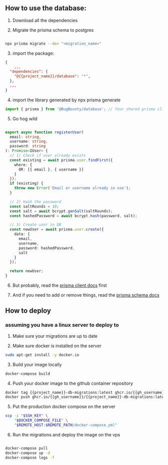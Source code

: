 ## How to use the database:

1. Download all the dependencies

2. Migrate the prisma schema to postgres

```bash

npx prisma migrate --dev "<migration_name>"

```

3. import the package:


```json
{
    ...
  "dependencies": {
    "@{{project_name}}/database": "*",
  },
  ...
}


```

4. import the library generated by npx prisma generate

```ts
import { prisma } from '@BugBounty/database'; // Your shared prisma client

```

5. Go hog wild

```ts

export async function registerUser(
  email: string,
  username: string,
  password: string
): Promise<IUser> {
  // 1) Check if user already exists
  const existing = await prisma.user.findFirst({
    where: {
      OR: [{ email }, { username }]
    }
  });
  if (existing) {
    throw new Error('Email or username already in use');
  }

  // 2) Hash the password
  const saltRounds = 10;
  const salt = await bcrypt.genSalt(saltRounds);
  const hashedPassword = await bcrypt.hash(password, salt);

  // 3) Create user in DB
  const newUser = await prisma.user.create({
    data: {
      email,
      username,
      password: hashedPassword,
      salt
    }
  });

  return newUser;
}

```

6. But probably, read the [prisma client docs](https://www.prisma.io/docs/orm/prisma-client) first

7. And if you need to add or remove things, read the [prisma schema docs](https://www.prisma.io/docs/orm/prisma-schema)


## How to deploy

### assuming you have a linux server to deploy to

1. Make sure your migrations are up to date

2. Make sure docker is installed on the server

```bash
sudo apt-get install -y docker.io
```

3. Build your image locally

```bash
docker-compose build 
```

4. Push your docker image to the github container repository
```bash
docker tag {{project_name}}-db-migrations:latest ghcr.io/{{gh_username}}/{{project_name}}-db-migrations:latest
docker push ghcr.io/{{gh_username}}/{{project_name}}-db-migrations:latest
```

5. Put the production docker compose on the server

```bash
scp -i "$SSH_KEY" \
    "$DOCKER_COMPOSE_FILE" \
    "$REMOTE_HOST:$REMOTE_PATH/docker-compose.yml"
```

6. Run the migrations and deploy the image on the vps

```bash

docker-compose pull
docker-compose up -d
docker-compose logs -f

```